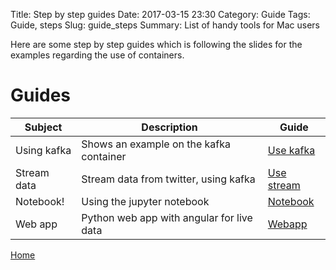 Title: Step by step guides
Date: 2017-03-15 23:30
Category: Guide
Tags: Guide, steps
Slug: guide_steps
Summary: List of handy tools for Mac users

Here are some step by step guides which is following the slides for the examples regarding the use of containers.

# Guides

Subject      |  Description                             | Guide
-------------|------------------------------------------|---------------------------
Using kafka  | Shows an example on the kafka container  |  [Use kafka]({filename}/steps/kafka.md)
Stream data  | Stream data from twitter, using kafka    |  [Use stream]({filename}/steps/stream.md)
Notebook!    | Using the jupyter notebook               |  [Notebook]({filename}/steps/notebook.md)
Web app      | Python web app with angular for live data|  [Webapp]({filename}/steps/web.md)

[Home](/) 
